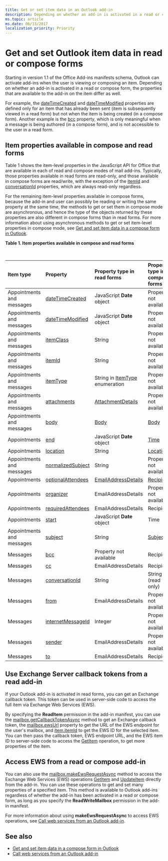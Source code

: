 ```yaml
---
title: Get or set item data in an Outlook add-in
description: Depending on whether an add-in is activated in a read or compose form, the properties that are available to the add-in on an item differ.
ms.topic: article
ms.date: 06/13/2017
localization_priority: Priority
---
```


# Get and set Outlook item data in read or compose forms

Starting in version 1.1 of the Office Add-ins manifests schema, Outlook can activate add-ins when the user is viewing or composing an item. Depending on whether an add-in is activated in a read or compose form, the properties that are available to the add-in on the item differ as well.

For example, the [dateTimeCreated](https://docs.microsoft.com/office/dev/add-ins/reference/objectmodel/requirement-set-1.5/Office.context.mailbox.item#datetimecreated-date) and [dateTimeModified](https://docs.microsoft.com/office/dev/add-ins/reference/objectmodel/requirement-set-1.5/Office.context.mailbox.item#datetimemodified-date) properties are defined only for an item that has already been sent (item is subsequently viewed in a read form) but not when the item is being created (in a compose form). Another example is the [bcc](https://docs.microsoft.com/office/dev/add-ins/reference/objectmodel/requirement-set-1.5/Office.context.mailbox.item#bcc-recipientsjavascriptapioutlook15officerecipients) property, which is only meaningful when a message is being authored (in a compose form), and is not accessible to the user in a read form.

## Item properties available in compose and read forms

Table 1 shows the item-level properties in the JavaScript API for Office that are available in each of read and compose modes of mail add-ins. Typically, those properties available in read forms are read-only, and those available in compose forms are read/write, with the exception of the [itemId](https://docs.microsoft.com/office/dev/add-ins/reference/objectmodel/requirement-set-1.5/Office.context.mailbox.item#nullable-itemid-string) and [conversationId](https://docs.microsoft.com/office/dev/add-ins/reference/objectmodel/requirement-set-1.5/Office.context.mailbox.item#nullable-conversationid-string) properties, which are always read-only regardless.

For the remaining item-level properties available in compose forms, because the add-in and user can possibly be reading or writing the same property at the same time, the methods to get or set them in compose mode are asynchronous, and hence the type of the objects returned by these properties are also different in compose forms than in read forms. For more information about using asynchronous methods to get or set item-level properties in compose mode, see [Get and set item data in a compose form in Outlook](get-and-set-item-data-in-a-compose-form.md).


**Table 1. Item properties available in compose and read forms**

<br/>

|**Item type**|**Property**|**Property type in read forms**|**Property type in compose forms**|
|:-----|:-----|:-----|:-----|
|Appointments and messages|[dateTimeCreated](https://docs.microsoft.com/office/dev/add-ins/reference/objectmodel/requirement-set-1.5/Office.context.mailbox.item#datetimecreated-date)|JavaScript **Date** object|Property not available|
|Appointments and messages|[dateTimeModified](https://docs.microsoft.com/office/dev/add-ins/reference/objectmodel/requirement-set-1.5/Office.context.mailbox.item#datetimemodified-date)|JavaScript **Date** object|Property not available|
|Appointments and messages|[itemClass](https://docs.microsoft.com/office/dev/add-ins/reference/objectmodel/requirement-set-1.5/Office.context.mailbox.item#itemclass-string)|String|Property not available|
|Appointments and messages|[itemId](https://docs.microsoft.com/office/dev/add-ins/reference/objectmodel/requirement-set-1.5/Office.context.mailbox.item#nullable-itemid-string)|String|Property not available|
|Appointments and messages|[itemType](https://docs.microsoft.com/office/dev/add-ins/reference/objectmodel/requirement-set-1.5/Office.context.mailbox.item#itemtype-officemailboxenumsitemtypejavascriptapioutlook15officemailboxenumsitemtype)|String in [ItemType](https://docs.microsoft.com/javascript/api/outlook_1_5/office.mailboxenums.itemtype) enumeration|Property not available|
|Appointments and messages|[attachments](https://docs.microsoft.com/office/dev/add-ins/reference/objectmodel/requirement-set-1.5/Office.context.mailbox.item#attachments-arrayattachmentdetailsjavascriptapioutlook15officeattachmentdetails)|[AttachmentDetails](https://docs.microsoft.com/javascript/api/outlook_1_5/office.attachmentdetails)|Property not available|
|Appointments and messages|[body](https://docs.microsoft.com/office/dev/add-ins/reference/objectmodel/requirement-set-1.5/Office.context.mailbox.item#body-bodyjavascriptapioutlook15officebody)|[Body](https://docs.microsoft.com/javascript/api/outlook_1_5/office.Body)|[Body](https://docs.microsoft.com/javascript/api/outlook_1_5/office.Body)|
|Appointments|[end](https://docs.microsoft.com/office/dev/add-ins/reference/objectmodel/requirement-set-1.5/Office.context.mailbox.item#end-datetimejavascriptapioutlook15officetime)|JavaScript **Date** object|[Time](https://docs.microsoft.com/javascript/api/outlook_1_5/office.Time)|
|Appointments|[location](https://docs.microsoft.com/office/dev/add-ins/reference/objectmodel/requirement-set-1.5/Office.context.mailbox.item#location-stringlocationjavascriptapioutlook15officelocation)|String|[Location](https://docs.microsoft.com/javascript/api/outlook_1_5/office.Location)|
|Appointments and messages|[normalizedSubject](https://docs.microsoft.com/office/dev/add-ins/reference/objectmodel/requirement-set-1.5/Office.context.mailbox.item#normalizedsubject-string)|String|Property not available|
|Appointments|[optionalAttendees](https://docs.microsoft.com/office/dev/add-ins/reference/objectmodel/requirement-set-1.5/Office.context.mailbox.item#optionalattendees-arrayemailaddressdetailsjavascriptapioutlook15officeemailaddressdetailsrecipientsjavascriptapioutlook15officerecipients)|[EmailAddressDetails](https://docs.microsoft.com/javascript/api/outlook_1_5/office.emailaddressdetails)|[Recipients](https://docs.microsoft.com/javascript/api/outlook_1_5/office.Recipients)|
|Appointments|[organizer](https://docs.microsoft.com/office/dev/add-ins/reference/objectmodel/requirement-set-1.5/Office.context.mailbox.item#organizer-emailaddressdetailsjavascriptapioutlook15officeemailaddressdetails)|EmailAddressDetails|Property not available|
|Appointments|[requiredAttendees](https://docs.microsoft.com/office/dev/add-ins/reference/objectmodel/requirement-set-1.5/Office.context.mailbox.item#requiredattendees-arrayemailaddressdetailsjavascriptapioutlook15officeemailaddressdetailsrecipientsjavascriptapioutlook15officerecipients)|EmailAddressDetails|Recipients|
|Appointments|[start](https://docs.microsoft.com/office/dev/add-ins/reference/objectmodel/requirement-set-1.5/Office.context.mailbox.item#start-datetimejavascriptapioutlook15officetime)|JavaScript **Date** object|Time|
|Appointments and messages|[subject](https://docs.microsoft.com/office/dev/add-ins/reference/objectmodel/requirement-set-1.5/Office.context.mailbox.item#subject-stringsubjectjavascriptapioutlook15officesubject)|String|[Subject](https://docs.microsoft.com/javascript/api/outlook_1_5/office.Subject)|
|Messages|[bcc](https://docs.microsoft.com/office/dev/add-ins/reference/objectmodel/requirement-set-1.5/Office.context.mailbox.item#bcc-recipientsjavascriptapioutlook15officerecipients)|Property not available|Recipients|
|Messages|[cc](https://docs.microsoft.com/office/dev/add-ins/reference/objectmodel/requirement-set-1.5/Office.context.mailbox.item#cc-arrayemailaddressdetailsjavascriptapioutlook15officeemailaddressdetailsrecipientsjavascriptapioutlook15officerecipients)|EmailAddressDetails|Recipients|
|Messages|[conversationId](https://docs.microsoft.com/office/dev/add-ins/reference/objectmodel/requirement-set-1.5/Office.context.mailbox.item#nullable-conversationid-string)|String|String (read only)|
|Messages|[from](https://docs.microsoft.com/office/dev/add-ins/reference/objectmodel/requirement-set-1.5/Office.context.mailbox.item#from-emailaddressdetailsjavascriptapioutlook15officeemailaddressdetails)|EmailAddressDetails|Property not available|
|Messages|[internetMessageId](https://docs.microsoft.com/office/dev/add-ins/reference/objectmodel/requirement-set-1.5/Office.context.mailbox.item#internetmessageid-string)|Integer|Property not available|
|Messages|[sender](https://docs.microsoft.com/office/dev/add-ins/reference/objectmodel/requirement-set-1.5/Office.context.mailbox.item#sender-emailaddressdetailsjavascriptapioutlook15officeemailaddressdetails)|EmailAddressDetails|Property not available|
|Messages|[to](https://docs.microsoft.com/office/dev/add-ins/reference/objectmodel/requirement-set-1.5/Office.context.mailbox.item#to-arrayemailaddressdetailsjavascriptapioutlook15officeemailaddressdetailsrecipientsjavascriptapioutlook15officerecipients)|EmailAddressDetails|Recipients|

## Use Exchange Server callback tokens from a read add-in

If your Outlook add-in is activated in read forms, you can get an Exchange callback token. This token can be used in server-side code to access the full item via Exchange Web Services (EWS).

By specifying the **ReadItem** permission in the add-in manifest, you can use the [mailbox.getCallbackTokenAsync](https://docs.microsoft.com/office/dev/add-ins/reference/objectmodel/requirement-set-1.5/Office.context.mailbox#getcallbacktokenasyncoptions-callback) method to get an Exchange callback token, the [mailbox.ewsUrl](https://docs.microsoft.com/office/dev/add-ins/reference/objectmodel/requirement-set-1.5/Office.context.mailbox#ewsurl-string) property to get the URL of the EWS endpoint for the user's mailbox, and [item.itemId](https://docs.microsoft.com/office/dev/add-ins/reference/objectmodel/requirement-set-1.5/Office.context.mailbox.item#nullable-itemid-string) to get the EWS ID for the selected item. You can then pass the callback token, EWS endpoint URL, and the EWS item ID to server-side code to access the [GetItem](https://docs.microsoft.com/exchange/client-developer/web-service-reference/getitem-operation) operation, to get more properties of the item.


## Access EWS from a read or compose add-in

You can also use the [mailbox.makeEwsRequestAsync](https://docs.microsoft.com/office/dev/add-ins/reference/objectmodel/requirement-set-1.5/Office.context.mailbox#makeewsrequestasyncdata-callback-usercontext) method to access the Exchange Web Services (EWS) operations [GetItem](https://docs.microsoft.com/exchange/client-developer/web-service-reference/getitem-operation) and [UpdateItem](https://docs.microsoft.com/exchange/client-developer/web-service-reference/updateitem-operation) directly from the add-in. You can use these operations to get and set many properties of a specified item. This method is available to Outlook add-ins regardless of whether the add-in has been activated in a read or compose form, as long as you specify the **ReadWriteMailbox** permission in the add-in manifest.

For more information about using **makeEwsRequestAsync** to access EWS operations, see [Call web services from an Outlook add-in](web-services.md).


## See also

- [Get and set item data in a compose form in Outlook](get-and-set-item-data-in-a-compose-form.md)
- [Call web services from an Outlook add-in](web-services.md)
    


